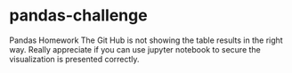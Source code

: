 # pandas-challenge
Pandas Homework
The Git Hub is not showing the table results in the right way. 
Really appreciate if you can use jupyter notebook to secure the visualization is presented correctly.
